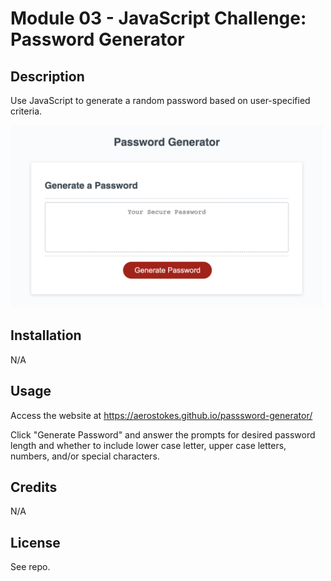 # Module 03 - JavaScript Challenge: Password Generator

## Description


Use JavaScript to generate a random password based on user-specified criteria.


<img width="500px" alt="screenshot" src="./assets/images/screenshot.png">

## Installation

N/A

## Usage

Access the website at https://aerostokes.github.io/passsword-generator/

Click "Generate Password" and answer the prompts for desired password length and whether to include lower case letter, upper case letters, numbers, and/or special characters.


## Credits

N/A

## License

See repo.
